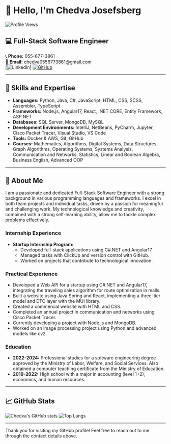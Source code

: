 
# 👋 Hello, I'm Chedva Josefsberg

![Profile Views](https://github.com/chedva-josefsberg=YOUR_GITHUB_USERNAME&color=blueviolet)

## 💻 Full-Stack Software Engineer

📞 **Phone:** 055-677-3861  
📧 **Email:** [chedva0556773861@gmail.com](mailto:chedva0556773861@gmail.com)  
[![LinkedIn](https://img.shields.io/badge/LinkedIn-blue?style=flat&logo=linkedin&logoColor=white)]
[![GitHub](https://img.shields.io/badge/GitHub-black?style=flat&logo=github&logoColor=white)](https://github.com/YOUR_GITHUB_USERNAME)

---

## 🔧 Skills and Expertise

- **Languages:** Python, Java, C#, JavaScript, HTML, CSS, SCSS, Assembler, TypeScript
- **Frameworks:** Node.js, Angular17, React, .NET CORE, Entity Framework, ASP.NET
- **Databases:** SQL Server, MongoDB, MySQL
- **Development Environments:** IntelliJ, NetBeans, PyCharm, Jupyter, Cisco Packet Tracer, Visual Studio, VS Code
- **Tools:** Docker & AWS, Git, GitHub
- **Courses:** Mathematics, Algorithms, Digital Systems, Data Structures, Graph Algorithms, Operating Systems, Systems Analysis, Communication and Networks, Statistics, Linear and Boolean Algebra, Business English, Advanced OOP

---

## 🌟 About Me

I am a passionate and dedicated Full-Stack Software Engineer with a strong background in various programming languages and frameworks. I excel in both team projects and individual tasks, driven by a passion for meaningful and challenging work. My technological knowledge and creativity, combined with a strong self-learning ability, allow me to tackle complex problems effectively.

### Internship Experience

- **Startup Internship Program:**
  - Developed full-stack applications using C#.NET and Angular17.
  - Managed tasks with ClickUp and version control with GitHub.
  - Worked on projects that contribute to technological innovation.

### Practical Experience

- Developed a Web API for a startup using C#.NET and Angular17, integrating the traveling sales algorithm for route optimization in malls.
- Built a website using Java Spring and React, implementing a three-tier model and DTO layer with the MUI library.
- Created a commercial website with HTML and CSS.
- Completed an annual project in communication and networks using Cisco Packet Tracer.
- Currently developing a project with Node.js and MongoDB.
- Worked on an image processing project using Python and advanced models like cv2.

### Education

- **2022-2024:** Professional studies for a software engineering degree approved by the Ministry of Labor, Welfare, and Social Services. Also obtained a computer teaching certificate from the Ministry of Education.
- **2019-2022:** High school with a major in accounting (level 1+2), economics, and human resources.

---

## 📈 GitHub Stats

![Chedva's GitHub stats](https://github-readme-stats.vercel.app/api?username=YOUR_GITHUB_USERNAME&show_icons=true&theme=radical)
![Top Langs](https://github-readme-stats.vercel.app/api/top-langs/?username=YOUR_GITHUB_USERNAME&layout=compact&theme=radical)

---

Thank you for visiting my GitHub profile! Feel free to reach out to me through the contact details above.
```
